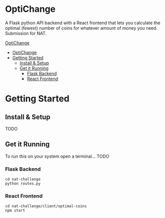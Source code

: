 # OptiChange

A Flask python API backend with a React frontend that lets you calculate the optimal (fewest) number of coins for whatever amount of money you need. Submission for NAT.

[OptiChange](#optichange)
- [OptiChange](#optichange)
- [Getting Started](#getting-started)
  - [Install & Setup](#install--setup)
  - [Get it Running](#get-it-running)
    - [Flask Backend](#flask-backend)
    - [React Frontend](#react-frontend)

# Getting Started

## Install & Setup

TODO

## Get it Running

To run this on your system open a terminal... TODO

### Flask Backend
```
cd nat-challenge
python routes.py
```

### React Frontend
```
cd nat-challenge/client/optimal-coins
npm start
```
